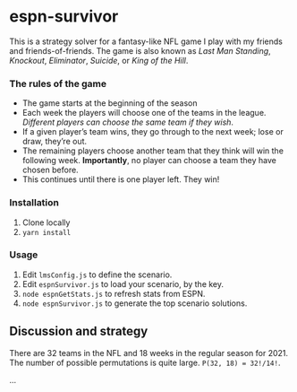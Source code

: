 # espn-survivor

This is a strategy solver for a fantasy-like NFL game I play with my friends and friends-of-friends. The game is also known as _Last Man Standing_, _Knockout_, _Eliminator_, _Suicide_, or _King of the Hill_.

### The rules of the game
- The game starts at the beginning of the season
- Each week the players will choose one of the teams in the league. _Different players can choose the same team if they wish_.
- If a given player’s team wins, they go through to the next week; lose or draw, they’re out.
- The remaining players choose another team that they think will win the following week. **Importantly**, no player can choose a team they have chosen before.
- This continues until there is one player left. They win!

### Installation
1. Clone locally
2. `yarn install`

### Usage
1. Edit `lmsConfig.js` to define the scenario.
2. Edit `espnSurvivor.js` to load your scenario, by the key.
3. `node espnGetStats.js` to refresh stats from ESPN.
4. `node espnSurvivor.js` to generate the top scenario solutions.

## Discussion and strategy
There are 32 teams in the NFL and 18 weeks in the regular season for 2021. The number of possible permutations is quite large. `P(32, 18) = 32!/14!`.

...

